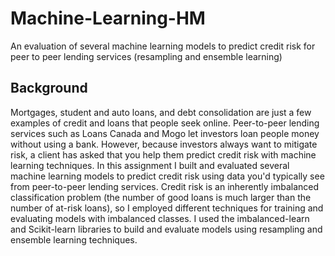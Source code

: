 # Machine-Learning-HM
An evaluation of several machine learning models to predict credit risk for peer to peer lending services (resampling and ensemble learning)
## Background
Mortgages, student and auto loans, and debt consolidation are just a few examples of credit and loans that people seek online. Peer-to-peer lending services such as Loans Canada and Mogo let investors loan people money without using a bank. However, because investors always want to mitigate risk, a client has asked that you help them predict credit risk with machine learning techniques.
In this assignment I built and evaluated several machine learning models to predict credit risk using data you'd typically see from peer-to-peer lending services. Credit risk is an inherently imbalanced classification problem (the number of good loans is much larger than the number of at-risk loans), so I employed different techniques for training and evaluating models with imbalanced classes. I used the imbalanced-learn and Scikit-learn libraries to build and evaluate models using resampling and ensemble learning techniques.
